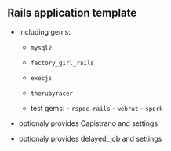 ## Rails application template

- including gems:  
  - ``mysql2``
  - ``factory_girl_rails``
  - ``execjs``
  - ``therubyracer``

  - test gems:
        - ``rspec-rails``
        - ``webrat``
        - ``spork``

- optionaly provides Capistrano and settings
- optionaly provides delayed\_job and settings
